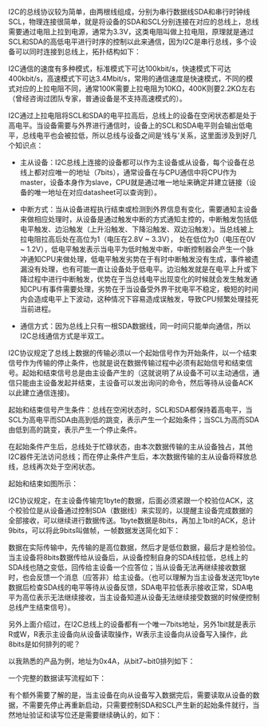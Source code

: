 I2C的总线协议较为简单，由两根线组成，分别为串行数据线SDA和串行时钟线SCL，物理连接很简单，就是将设备的SDA和SCL分别连接在对应的总线上，总线需要通过电阻上拉到电源，通常为3.3V，这类电阻叫做上拉电阻，原理就是通过SCL和SDA的高低电平进行时序的控制以此来通信，因为I2C是串行总线，多个设备可以同时连接到总线上，拓扑结构如下：

I2C通信的速度有多种模式，标准模式下可达100kbit/s，快速模式下可达400kbit/s，高速模式下可达3.4Mbit/s，常用的通信速度是快速模式，不同的模式对应的上拉电阻不同，通常100K需要上拉电阻为10KΩ，400K则要2.2KΩ左右（曾经咨询过团队专家，普通设备是不支持高速模式的）。

I2C通过上拉电阻将SCL和SDA的电平拉高后，总线上的设备在空闲状态都是处于高电平。当设备需要与外界进行通信时，设备上的SCL和SDA电平则会输出低电平，总线电平也会被拉低，所以总线与设备之间是‘线与’关系，这里面涉及到好几个知识点：

- 主从设备：I2C总线上连接的设备都可以作为主设备或从设备，每个设备在总线上都对应唯一的地址（7bits），通常设备在与CPU通信中将CPU作为master，设备本身作为slave，CPU就是通过唯一地址来确定并建立链接（设备的唯一地址在对应datasheet可以查询到）。

- 中断方式：当从设备进程执行结束或检测到外界信息有变化，需要通知主设备来做相应处理时，从设备是通过触发中断的方式通知主控的，中断触发包括低电平触发、边沿触发（上升沿触发、下降沿触发、双边沿触发）。当总线被上拉电阻拉高后处在高位为1（电压在2.8V ~ 3.3V）， 处在低位为0（电压在0V ~ 1.2V），低电平触发表示当电平为低时触发中断，中断控制器会产生一个脉冲通知CPU来做处理，低电平触发劣势在于有时中断触发没有生成，事件被遗漏没有处理，也有可能一直让设备处于低电平。边沿触发就是在电平上升或下降过程中进行中断触发，优势在于当总线电平出现变化的时候就会发生触发通知CPU有事件需要处理，劣势在于当设备受外界干扰电平不稳定，极短的时间内会造成电平上下波动，这种情况下容易造成误触发，导致CPU频繁处理挂死当前进程。

- 通信方式：因为总线上只有一根SDA数据线，同一时间只能单向通信，所以I2C总线通信方式是半双工。

I2C协议规定了总线上数据的传输必须以一个起始信号作为开始条件，以一个结束信号作为传输的停止条件，也就是说在数据传输过程中必须有起始信号和结束信号。起始和结束信号总是由主设备产生的（这就说明了从设备不可以主动通信，通信只能由主设备发起并结束，主设备可以发出询问的命令，然后等待从设备ACK以此建立通信连接)。

起始和结束信号产生条件：总线在空闲状态时，SCL和SDA都保持着高电平，当SCL为高电平而SDA由高到低的跳变，表示产生一个起始条件；当SCL为高而SDA由低到高的跳变，表示产生一个停止条件。

在起始条件产生后，总线处于忙碌状态，由本次数据传输的主从设备独占，其他I2C器件无法访问总线；而在停止条件产生后，本次数据传输的主从设备将释放总线，总线再次处于空闲状态。

起始和结束如图所示：

I2C协议规定，在主设备传输完1byte的数据，后面必须紧跟一个校验位ACK，这个校验位是从设备通过控制SDA（数据线）来实现的，以提醒主设备完成数据的全部接收，可以继续进行数据传送。1byte数据是8bits，再加上1bit的ACK，总计9bits，可以将此9bits叫做帧，一帧数据发送简化如下：

数据在实际传输中，先传输的是高位数据，然后才是低位数据，最后才是检验位。当主设备将8bits数据传给从设备后，从设备控制自身的SDA线拉低，总线上的SDA线也随之变低，回传给主设备一个应答位；当从设备无法再继续接收数据时，也会反馈一个消息（应答非）给主设备。（也可以理解为当主设备发送完1byte数据后检查SDA线的电平等待从设备反馈，SDA电平拉低表示接收正常，SDA电平为高位表示无法继续接收，当主设备知道从设备无法继续接受数据的时候便控制总线产生结束信号）。

另外上面介绍过，在I2C总线上的设备都有一个唯一7bits地址，另外1bit就是表示R或W，R表示主设备向从设备读取操作，W表示主设备向从设备写入操作，此8bits是如何排列的呢？

以我熟悉的产品为例，地址为0x4A，从bit7~bit0排列如下：

一个完整的数据读写流程如下：

有个额外需要了解的是，当主设备在向从设备写入数据完后，需要读取从设备的数据，不需要先停止再重新启动，只需要控制SDA和SCL产生新的起始条件就行，当然地址验证和读写位还是需要继续确认的，如下：

